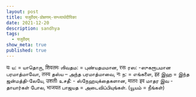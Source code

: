 ```yaml
---
layout: post
title: यजुर्वेदम्-प्रोक्षणम्-सन्ध्यार्थदीपिका
date: 2021-12-20
description: sandhya
tags:
  - यजुर्वेदम्
show_meta: true
published: true
---
```



यः ய: = யாதொரு, शिवतमः ஶிவதம: = புண்யதமமான, रसः ரஸ: -ஸுகரூபமான பரமாத்மாவோ, तस्य தஸ்ய – அந்த பரமாத்மாவை, नः ந: = எங்களை,
इह இஹ = இந்த ஜன்மத்தி-லேயே, उशतीः உசதீ: - ஸ்நேஹயுக்தைகளான, मातरः इव மாதர இவ - தாயார்கள் போல, भाजयत பாஜயத = 
அடைவிப்பியுங்கள். (யூயம் = நீங்கள்) 
